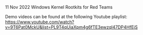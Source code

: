 11 Nov 2022
Windows Kernel Rootkits for Red Teams

Demo videos can be found at the following Youtube playlist: https://www.youtube.com/watch?v=9T6Pat0MckU&list=PL9T4qUiaXpm4g6fTE3ewzql47DP4HfEjS
